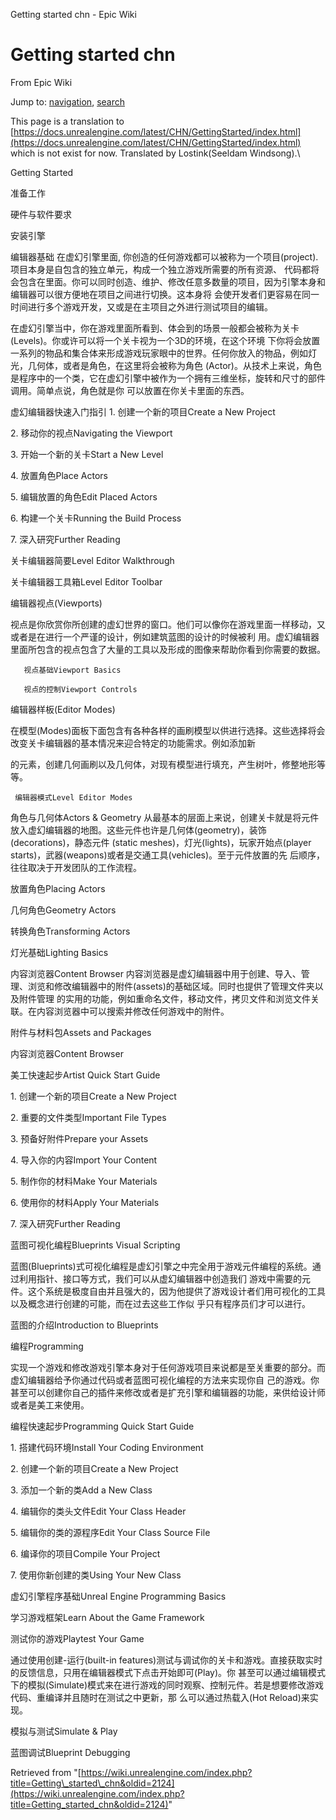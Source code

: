 Getting started chn - Epic Wiki             

Getting started chn
===================

From Epic Wiki

Jump to: [navigation](#mw-navigation), [search](#p-search)

This page is a translation to [https://docs.unrealengine.com/latest/CHN/GettingStarted/index.html](https://docs.unrealengine.com/latest/CHN/GettingStarted/index.html) which is not exist for now. Translated by Lostink(Seeldam Windsong).\\

  
Getting Started

  
准备工作

硬件与软件要求

安装引擎

  
编辑器基础 在虚幻引擎里面, 你创造的任何游戏都可以被称为一个项目(project). 项目本身是自包含的独立单元，构成一个独立游戏所需要的所有资源、 代码都将会包含在里面。你可以同时创造、维护、修改任意多数量的项目，因为引擎本身和编辑器可以很方便地在项目之间进行切换。这本身将 会使开发者们更容易在同一时间进行多个游戏开发，又或是在主项目之外进行测试项目的编辑。

在虚幻引擎当中，你在游戏里面所看到、体会到的场景一般都会被称为关卡(Levels)。你或许可以将一个关卡视为一个3D的环境，在这个环境 下你将会放置一系列的物品和集合体来形成游戏玩家眼中的世界。任何你放入的物品，例如灯光，几何体，或者是角色，在这里将会被称为角色 (Actor)。从技术上来说，角色是程序中的一个类，它在虚幻引擎中被作为一个拥有三维坐标，旋转和尺寸的部件调用。简单点说，角色就是你 可以放置在你关卡里面的东西。

  
虚幻编辑器快速入门指引 1. 创建一个新的项目Create a New Project

2\. 移动你的视点Navigating the Viewport

3\. 开始一个新的关卡Start a New Level

4\. 放置角色Place Actors

5\. 编辑放置的角色Edit Placed Actors

6\. 构建一个关卡Running the Build Process

7\. 深入研究Further Reading

关卡编辑器简要Level Editor Walkthrough

关卡编辑器工具箱Level Editor Toolbar

  
编辑器视点(Viewports)

视点是你欣赏你所创建的虚幻世界的窗口。他们可以像你在游戏里面一样移动，又或者是在进行一个严谨的设计，例如建筑蓝图的设计的时候被利 用。虚幻编辑器里面所包含的视点包含了大量的工具以及形成的图像来帮助你看到你需要的数据。

  

       视点基础Viewport Basics

       视点的控制Viewport Controls

  
编辑器样板(Editor Modes)

在模型(Modes)面板下面包含有各种各样的画刷模型以供进行选择。这些选择将会改变关卡编辑器的基本情况来迎合特定的功能需求。例如添加新

的元素，创建几何画刷以及几何体，对现有模型进行填充，产生树叶，修整地形等等。

  

  

     编辑器模式Level Editor Modes

角色与几何体Actors & Geometry 从最基本的层面上来说，创建关卡就是将元件放入虚幻编辑器的地图。这些元件也许是几何体(geometry)，装饰(decorations)，静态元件 (static meshes)，灯光(lights)，玩家开始点(player starts)，武器(weapons)或者是交通工具(vehicles)。至于元件放置的先 后顺序，往往取决于开发团队的工作流程。

放置角色Placing Actors

几何角色Geometry Actors

转换角色Transforming Actors

灯光基础Lighting Basics

  
内容浏览器Content Browser 内容浏览器是虚幻编辑器中用于创建、导入、管理、浏览和修改编辑器中的附件(assets)的基础区域。同时也提供了管理文件夹以及附件管理 的实用的功能，例如重命名文件，移动文件，拷贝文件和浏览文件关联。在内容浏览器中可以搜索并修改任何游戏中的附件。

附件与材料包Assets and Packages

内容浏览器Content Browser

美工快速起步Artist Quick Start Guide

1\. 创建一个新的项目Create a New Project

2\. 重要的文件类型Important File Types

3\. 预备好附件Prepare your Assets

4\. 导入你的内容Import Your Content

5\. 制作你的材料Make Your Materials

6\. 使用你的材料Apply Your Materials

7\. 深入研究Further Reading

  
蓝图可视化编程Blueprints Visual Scripting

蓝图(Blueprints)式可视化编程是虚幻引擎之中完全用于游戏元件编程的系统。通过利用指针、接口等方式，我们可以从虚幻编辑器中创造我们 游戏中需要的元件。这个系统是极度自由并且强大的，因为他提供了游戏设计者们用可视化的工具以及概念进行创建的可能，而在过去这些工作似 乎只有程序员们才可以进行。

蓝图的介绍Introduction to Blueprints

  
编程Programming

  
实现一个游戏和修改游戏引擎本身对于任何游戏项目来说都是至关重要的部分。而虚幻编辑器给予你通过代码或者蓝图可视化编程的方法来实现你自 己的游戏。你甚至可以创建你自己的插件来修改或者是扩充引擎和编辑器的功能，来供给设计师或者是美工来使用。

编程快速起步Programming Quick Start Guide

1\. 搭建代码环境Install Your Coding Environment

2\. 创建一个新的项目Create a New Project

3\. 添加一个新的类Add a New Class

4\. 编辑你的类头文件Edit Your Class Header

5\. 编辑你的类的源程序Edit Your Class Source File

6\. 编译你的项目Compile Your Project

7\. 使用你新创建的类Using Your New Class

虚幻引擎程序基础Unreal Engine Programming Basics

学习游戏框架Learn About the Game Framework

  
测试你的游戏Playtest Your Game

通过使用创建-运行(built-in features)测试与调试你的关卡和游戏。直接获取实时的反馈信息，只用在编辑器模式下点击开始即可(Play)。你 甚至可以通过编辑模式下的模拟(Simulate)模式来在进行游戏的同时观察、控制元件。若是想要修改游戏代码、重编译并且随时在测试之中更新，那 么可以通过热载入(Hot Reload)来实现。

模拟与测试Simulate & Play

蓝图调试Blueprint Debugging

Retrieved from "[https://wiki.unrealengine.com/index.php?title=Getting\_started\_chn&oldid=2124](https://wiki.unrealengine.com/index.php?title=Getting_started_chn&oldid=2124)"